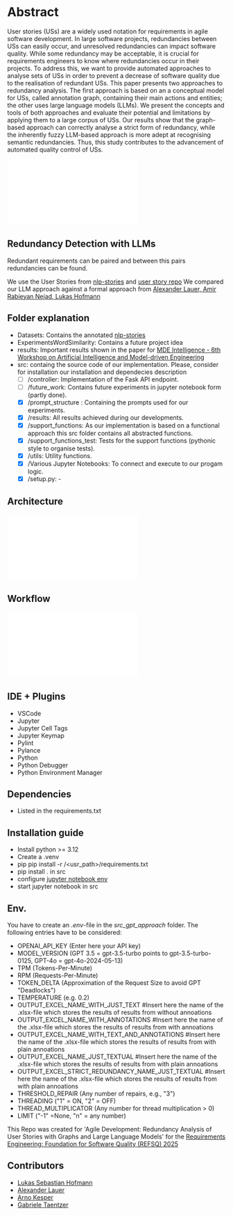 # Abstract
User stories (USs) are a widely used notation for requirements in agile software development.
In large software projects, redundancies between USs can easily occur, and unresolved redundancies can impact software quality. 
While some redundancy may be acceptable, it is crucial for requirements engineers to know where redundancies occur in their projects. 
To address this, we want to provide automated approaches to analyse sets of USs in order to prevent a decrease of software quality due to the realisation of redundant USs.
This paper presents two approaches to redundancy analysis.
The first approach is based on an a conceptual model for USs, called annotation graph,  containing their main actions and entities; the other uses large language models (LLMs). 
We present the concepts and tools of both approaches and evaluate their potential and limitations by applying them to a large corpus of USs.
Our results show that the graph-based approach can correctly analyse a strict form of redundancy, while the inherently fuzzy LLM-based approach is more adept at recognising semantic redundancies.
Thus, this study contributes to the advancement of automated quality control of USs.

![Example User Story](ExampleSentence.pdf)
  
## Redundancy Detection with LLMs
Redundant requirements can be paired and between this pairs redundancies can be found. 

We use the User Stories from [nlp-stories](https://github.com/ace-design/nlp-stories/tree/main) and [user story repo](https://zenodo.org/records/8136975) 
We compared our LLM approach against a formal approach from [Alexander Lauer, Amir Rabieyan Nejad, Lukas Hofmann](https://github.com/amirrabieyannejad/USs_Annotation.git) 

## Folder explanation
- Datasets: Contains the annotated [nlp-stories](https://github.com/ace-design/nlp-stories/tree/main)
- ExperimentsWordSimilarity: Contains a future project idea
- results: Important results shown in the paper for [MDE Intelligence - 6th Workshop on Artificial Intelligence and Model-driven Engineering](https://mde-intelligence.github.io/)
- src: containg the source code of our implementation. Please, consider for installation our installation and dependecies description
  - [ ] /controller: Implementation of the Fask API endpoint.
  - [ ] /future_work: Contains future experiments in jupyter notebook form (partly done).
  - [X] /prompt_structure : Containing the prompts used for our experiments.  
  - [X] /results: All results achieved during our developments.
  - [X] /support_functions: As our implementation is based on a functional approach this src folder contains all abstracted functions. 
  - [X] /support_functions_test: Tests for the support functions (pythonic style to organise tests).
  - [X] /utils: Utility functions.
  - [X] /Various Jupyter Notebooks: To connect and execute to our progam logic.
  - [X] /setup.py: -
 
## Architecture
![Component Diagram](ComponentDiagramLLM.pdf)

## Workflow
![Workflow for an LLM-based approach to redundancy detection](WorkflowAgent.pdf)

## IDE + Plugins
- VSCode
- Jupyter
- Jupyter Cell Tags
- Jupyter Keymap
- Pylint
- Pylance
- Python
- Python Debugger
- Python Environment Manager

## Dependencies
- Listed in the requirements.txt

## Installation guide
- Install python >= 3.12
- Create a .venv
- pip pip install -r /<usr_path>/requirements.txt
- pip install . in src
- configure [jupyter notebook env](https://jupyter-notebook.readthedocs.io/en/5.7.1/public_server.html)
- start jupyter notebook in src

## Env.
You have to create an *.env*-file in the *src_gpt_approach* folder. The following entries have to be considered:
- OPENAI_API_KEY (Enter here your API key)
- MODEL_VERSION (GPT 3.5 = gpt-3.5-turbo points to gpt-3.5-turbo-0125, GPT-4o = gpt-4o-2024-05-13)
- TPM (Tokens-Per-Minute)
- RPM (Requests-Per-Minute)
- TOKEN_DELTA (Approximation of the Request Size to avoid GPT "Deadlocks")
- TEMPERATURE (e.g. 0.2)
- OUTPUT_EXCEL_NAME_WITH_JUST_TEXT #Insert here the name of the .xlsx-file which stores the results of results from without annoations
- OUTPUT_EXCEL_NAME_WITH_ANNOTATIONS #Insert here the name of the .xlsx-file which stores the results of results from with annoations
- OUTPUT_EXCEL_NAME_WITH_TEXT_AND_ANNOTATIONS #Insert here the name of the .xlsx-file which stores the results of results from with plain annoations
- OUTPUT_EXCEL_NAME_JUST_TEXTUAL #Insert here the name of the .xlsx-file which stores the results of results from with plain annoations
- OUTPUT_EXCEL_STRICT_REDUNDANCY_NAME_JUST_TEXTUAL #Insert here the name of the .xlsx-file which stores the results of results from with plain annoations
- THRESHOLD_REPAIR (Any number of repairs, e.g., "3")
- THREADING ("1" = ON, "2" = OFF)
- THREAD_MULTIPLICATOR (Any number for thread multiplication > 0)
- LIMIT  ("-1" =None, "n" = any number)
  

This Repo was created for 'Agile Development: Redundancy Analysis of User Stories with Graphs and Large Language Models' for the [Requirements Engineering: Foundation for Software Quality (REFSQ) 2025](https://2025.refsq.org/)


## Contributors
- [Lukas Sebastian Hofmann](lukas.hofmann@uni-marburg.de)
- [Alexander Lauer](alexander.lauer@uni-marburg.de)
- [Arno Kesper](arno.kesper@uni-marburg.de)
- [Gabriele Taentzer](taentzer@mathematik.uni-marburg.de)
